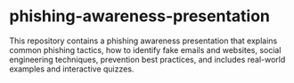 # phishing-awareness-presentation
This repository contains a phishing awareness presentation that explains common phishing tactics, how to identify fake emails and websites, social engineering techniques, prevention best practices, and includes real-world examples and interactive quizzes.

